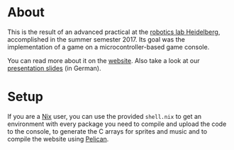 # About
This is the result of an advanced practical at the [robotics lab Heidelberg](http://roboter.uni-hd.de),
accomplished in the summer semester 2017.
Its goal was the implementation of a game on a microcontroller-based game console.

You can read more about it on the [website](http://joanna.iwr.uni-heidelberg.de/projects/2017SS_SPIELEKONSOLE_B/).
Also take a look at our
[presentation slides](http://joanna.iwr.uni-heidelberg.de/projects/2017SS_SPIELEKONSOLE_B/downloads/slides.pdf)
(in German).

# Setup
If you are a [Nix](https://nixos.org/nix/) user,
you can use the provided `shell.nix` to get an environment with
every package you need to compile and upload the code to the console,
to generate the C arrays for sprites and music and
to compile the website using [Pelican](http://docs.getpelican.com/en/stable/).
